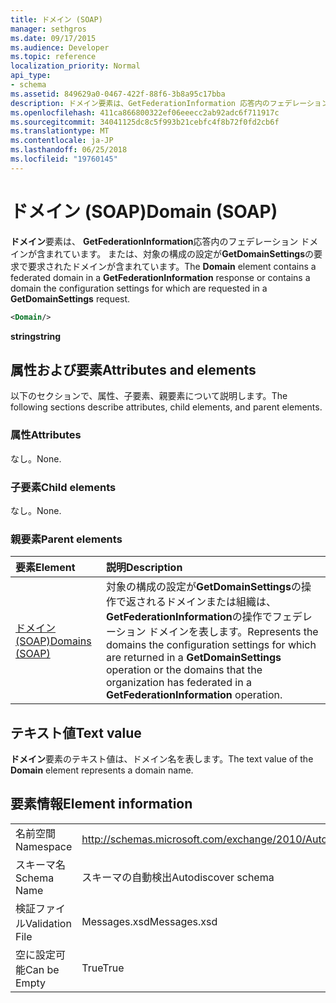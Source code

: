 ```yaml
---
title: ドメイン (SOAP)
manager: sethgros
ms.date: 09/17/2015
ms.audience: Developer
ms.topic: reference
localization_priority: Normal
api_type:
- schema
ms.assetid: 849629a0-0467-422f-88f6-3b8a95c17bba
description: ドメイン要素は、GetFederationInformation 応答内のフェデレーション ドメインが含まれています。 または、対象の構成の設定が GetDomainSettings の要求で要求されたドメインが含まれています。
ms.openlocfilehash: 411ca866800322ef06eeecc2ab92adc6f711917c
ms.sourcegitcommit: 34041125dc8c5f993b21cebfc4f8b72f0fd2cb6f
ms.translationtype: MT
ms.contentlocale: ja-JP
ms.lasthandoff: 06/25/2018
ms.locfileid: "19760145"
---
```

# <a name="domain-soap"></a><span data-ttu-id="33efb-103">ドメイン (SOAP)</span><span class="sxs-lookup"><span data-stu-id="33efb-103">Domain (SOAP)</span></span>

<span data-ttu-id="33efb-104">**ドメイン**要素は、 **GetFederationInformation**応答内のフェデレーション ドメインが含まれています。 または、対象の構成の設定が**GetDomainSettings**の要求で要求されたドメインが含まれています。</span><span class="sxs-lookup"><span data-stu-id="33efb-104">The **Domain** element contains a federated domain in a **GetFederationInformation** response or contains a domain the configuration settings for which are requested in a **GetDomainSettings** request.</span></span> 
  
```XML
<Domain/> 
```

 <span data-ttu-id="33efb-105">**string**</span><span class="sxs-lookup"><span data-stu-id="33efb-105">**string**</span></span>
## <a name="attributes-and-elements"></a><span data-ttu-id="33efb-106">属性および要素</span><span class="sxs-lookup"><span data-stu-id="33efb-106">Attributes and elements</span></span>

<span data-ttu-id="33efb-107">以下のセクションで、属性、子要素、親要素について説明します。</span><span class="sxs-lookup"><span data-stu-id="33efb-107">The following sections describe attributes, child elements, and parent elements.</span></span>
  
### <a name="attributes"></a><span data-ttu-id="33efb-108">属性</span><span class="sxs-lookup"><span data-stu-id="33efb-108">Attributes</span></span>

<span data-ttu-id="33efb-109">なし。</span><span class="sxs-lookup"><span data-stu-id="33efb-109">None.</span></span>
  
### <a name="child-elements"></a><span data-ttu-id="33efb-110">子要素</span><span class="sxs-lookup"><span data-stu-id="33efb-110">Child elements</span></span>

<span data-ttu-id="33efb-111">なし。</span><span class="sxs-lookup"><span data-stu-id="33efb-111">None.</span></span>
  
### <a name="parent-elements"></a><span data-ttu-id="33efb-112">親要素</span><span class="sxs-lookup"><span data-stu-id="33efb-112">Parent elements</span></span>

|<span data-ttu-id="33efb-113">**要素**</span><span class="sxs-lookup"><span data-stu-id="33efb-113">**Element**</span></span>|<span data-ttu-id="33efb-114">**説明**</span><span class="sxs-lookup"><span data-stu-id="33efb-114">**Description**</span></span>|
|:-----|:-----|
|[<span data-ttu-id="33efb-115">ドメイン (SOAP)</span><span class="sxs-lookup"><span data-stu-id="33efb-115">Domains (SOAP)</span></span>](domains-soap.md) <br/> |<span data-ttu-id="33efb-116">対象の構成の設定が**GetDomainSettings**の操作で返されるドメインまたは組織は、 **GetFederationInformation**の操作でフェデレーション ドメインを表します。</span><span class="sxs-lookup"><span data-stu-id="33efb-116">Represents the domains the configuration settings for which are returned in a **GetDomainSettings** operation or the domains that the organization has federated in a **GetFederationInformation** operation.</span></span>  <br/> |
   
## <a name="text-value"></a><span data-ttu-id="33efb-117">テキスト値</span><span class="sxs-lookup"><span data-stu-id="33efb-117">Text value</span></span>

<span data-ttu-id="33efb-118">**ドメイン**要素のテキスト値は、ドメイン名を表します。</span><span class="sxs-lookup"><span data-stu-id="33efb-118">The text value of the **Domain** element represents a domain name.</span></span> 
  
## <a name="element-information"></a><span data-ttu-id="33efb-119">要素情報</span><span class="sxs-lookup"><span data-stu-id="33efb-119">Element information</span></span>

|||
|:-----|:-----|
|<span data-ttu-id="33efb-120">名前空間</span><span class="sxs-lookup"><span data-stu-id="33efb-120">Namespace</span></span>  <br/> |http://schemas.microsoft.com/exchange/2010/Autodiscover  <br/> |
|<span data-ttu-id="33efb-121">スキーマ名</span><span class="sxs-lookup"><span data-stu-id="33efb-121">Schema Name</span></span>  <br/> |<span data-ttu-id="33efb-122">スキーマの自動検出</span><span class="sxs-lookup"><span data-stu-id="33efb-122">Autodiscover schema</span></span>  <br/> |
|<span data-ttu-id="33efb-123">検証ファイル</span><span class="sxs-lookup"><span data-stu-id="33efb-123">Validation File</span></span>  <br/> |<span data-ttu-id="33efb-124">Messages.xsd</span><span class="sxs-lookup"><span data-stu-id="33efb-124">Messages.xsd</span></span>  <br/> |
|<span data-ttu-id="33efb-125">空に設定可能</span><span class="sxs-lookup"><span data-stu-id="33efb-125">Can be Empty</span></span>  <br/> |<span data-ttu-id="33efb-126">True</span><span class="sxs-lookup"><span data-stu-id="33efb-126">True</span></span>  <br/> |
   

